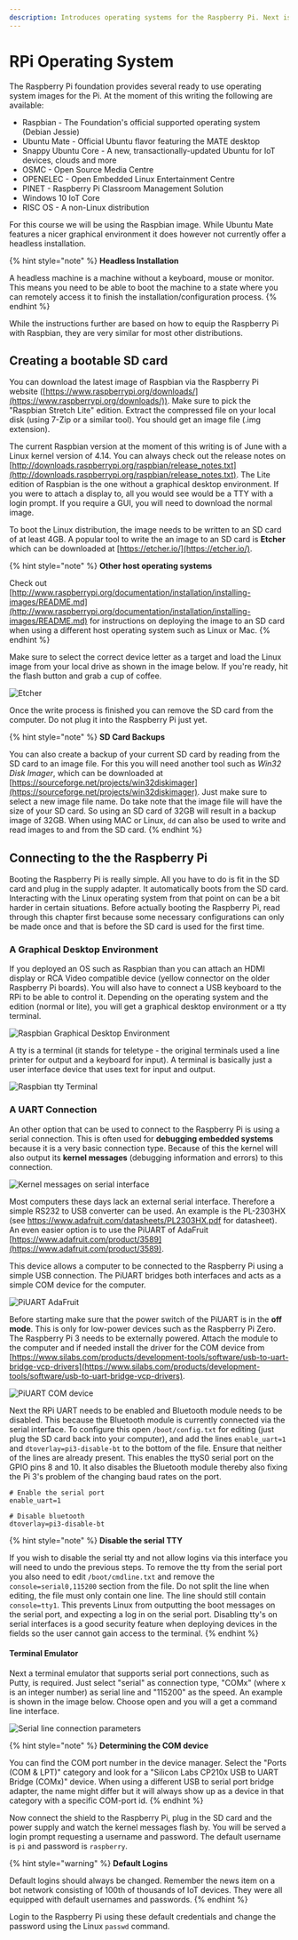 ```yaml
---
description: Introduces operating systems for the Raspberry Pi. Next is shown how to setup a headless RPi with a Raspbian image.
---
```


# RPi Operating System

The Raspberry Pi foundation provides several ready to use operating system images for the Pi. At the moment of this writing the following are available:

* Raspbian - The Foundation's official supported operating system (Debian Jessie)
* Ubuntu Mate - Official Ubuntu flavor featuring the MATE desktop
* Snappy Ubuntu Core - A new, transactionally-updated Ubuntu for IoT devices, clouds and more
* OSMC - Open Source Media Centre
* OPENELEC - Open Embedded Linux Entertainment Centre
* PINET - Raspberry Pi Classroom Management Solution
* Windows 10 IoT Core
* RISC OS - A non-Linux distribution

For this course we will be using the Raspbian image. While Ubuntu Mate features a nicer graphical environment it does however not currently offer a headless installation.

{% hint style="note" %}
**Headless Installation**

A headless machine is a machine without a keyboard, mouse or monitor. This means you need to be able to boot the machine to a state where you can remotely access it to finish the installation/configuration process.
{% endhint %}

While the instructions further are based on how to equip the Raspberry Pi with Raspbian, they are very similar for most other distributions.

## Creating a bootable SD card

You can download the latest image of Raspbian via the Raspberry Pi website ([https://www.raspberrypi.org/downloads/](https://www.raspberrypi.org/downloads/)). Make sure to pick the "Raspbian Stretch Lite" edition. Extract the compressed file on your local disk (using 7-Zip or a similar tool). You should get an image file (.img extension).

The current Raspbian version at the moment of this writing is of June with a Linux kernel version of 4.14. You can always check out the release notes on [http://downloads.raspberrypi.org/raspbian/release_notes.txt](http://downloads.raspberrypi.org/raspbian/release_notes.txt). The Lite edition of Raspbian is the one without a graphical desktop environment. If you were to attach a display to, all you would see would be a TTY with a login prompt. If you require a GUI, you will need to download the normal image.

To boot the Linux distribution, the image needs to be written to an SD card of at least 4GB. A popular tool to write the an image to an SD card is **Etcher** which can be downloaded at [https://etcher.io/](https://etcher.io/).

{% hint style="note" %}
**Other host operating systems**

Check out [http://www.raspberrypi.org/documentation/installation/installing-images/README.md](http://www.raspberrypi.org/documentation/installation/installing-images/README.md) for instructions on deploying the image to an SD card when using a different host operating system such as Linux or Mac.
{% endhint %}

Make sure to select the correct device letter as a target and load the Linux image from your local drive as shown in the image below. If you're ready, hit the flash button and grab a cup of coffee.

![Etcher](img/etcher.png)

Once the write process is finished you can remove the SD card from the computer. Do not plug it into the Raspberry Pi just yet.

{% hint style="note" %}
**SD Card Backups**

You can also create a backup of your current SD card by reading from the SD card to an image file. For this you will need another tool such as *Win32 Disk Imager*, which can be downloaded at [https://sourceforge.net/projects/win32diskimager](https://sourceforge.net/projects/win32diskimager). Just make sure to select a new image file name. Do take note that the image file will have the size of your SD card. So using an SD card of 32GB will result in a backup image of 32GB. When using MAC or Linux, `dd` can also be used to write and read images to and from the SD card.
{% endhint %}

## Connecting to the the Raspberry Pi

Booting the Raspberry Pi is really simple. All you have to do is fit in the SD card and plug in the supply adapter. It automatically boots from the SD card. Interacting with the Linux operating system from that point on can be a bit harder in certain situations. Before actually booting the Raspberry Pi, read through this chapter first because some necessary configurations can only be made once and that is before the SD card is used for the first time.

### A Graphical Desktop Environment

If you deployed an OS such as Raspbian than you can attach an HDMI display or RCA Video compatible device (yellow connector on the older Raspberry Pi boards). You will also have to connect a USB keyboard to the RPi to be able to control it. Depending on the operating system and the edition (normal or lite), you will get a graphical desktop environment or a tty terminal.

![Raspbian Graphical Desktop Environment](img/raspbian_gui.jpg)

A tty is a terminal (it stands for teletype - the original terminals used a line printer for output and a keyboard for input). A terminal is basically just a user interface device that uses text for input and output.

![Raspbian tty Terminal](img/raspbian_tty.png)

### A UART Connection

An other option that can be used to connect to the Raspberry Pi is using a serial connection. This is often used for **debugging embedded systems** because it is a very basic connection type. Because of this the kernel will also output its **kernel messages** (debugging information and errors) to this connection.

![Kernel messages on serial interface](img/kernel_messages_serial_interface.png)

Most computers these days lack an external serial interface. Therefore a simple RS232 to USB converter can be used. An example is the PL-2303HX (see https://www.adafruit.com/datasheets/PL2303HX.pdf for datasheet). An even easier option is to use the PiUART of AdaFruit [https://www.adafruit.com/product/3589](https://www.adafruit.com/product/3589).

This device allows a computer to be connected to the Raspberry Pi using a simple USB connection. The PiUART bridges both interfaces and acts as a simple COM device for the computer.

![PiUART AdaFruit](img/piuart_adafruit.jpg)

Before starting make sure that the power switch of the PiUART is in the **off mode**. This is only for low-power devices such as the Raspberry Pi Zero. The Raspberry Pi 3 needs to be externally powered. Attach the module to the computer and if needed install the driver for the COM device from [https://www.silabs.com/products/development-tools/software/usb-to-uart-bridge-vcp-drivers](https://www.silabs.com/products/development-tools/software/usb-to-uart-bridge-vcp-drivers).

![PiUART COM device](img/com_device.png)

Next the RPi UART needs to be enabled and Bluetooth module needs to be disabled. This because the Bluetooth module is currently connected via the serial interface. To configure this open `/boot/config.txt` for editing (just plug the SD card back into your computer), and add the lines `enable_uart=1` and `dtoverlay=pi3-disable-bt` to the bottom of the file. Ensure that neither of the lines are already present. This enables the ttyS0 serial port on the GPIO pins 8 and 10. It also disables the Bluetooth module thereby also fixing the Pi 3's problem of the changing baud rates on the port.

```text
# Enable the serial port
enable_uart=1

# Disable bluetooth
dtoverlay=pi3-disable-bt
```

{% hint style="note" %}
**Disable the serial TTY**

If you wish to disable the serial tty and not allow logins via this interface you will need to undo the previous steps. To remove the tty from the serial port you also need to edit `/boot/cmdline.txt` and remove the `console=serial0,115200` section from the file. Do not split the line when editing, the file must only contain one line. The line should still contain `console=tty1`. This prevents Linux from outputting the boot messages on the serial port, and expecting a log in on the serial port. Disabling tty's on serial interfaces is a good security feature when deploying devices in the fields so the user cannot gain access to the terminal.
{% endhint %}

#### Terminal Emulator

Next a terminal emulator that supports serial port connections, such as Putty, is required. Just select "serial" as connection type, "COMx" (where x is an integer number) as serial line and "115200" as the speed. An example is shown in the image below. Choose open and you will a get a command line interface.

![Serial line connection parameters](img/serial_to_usb_parameters.png)

{% hint style="note" %}
**Determining the COM device**

You can find the COM port number in the device manager. Select the "Ports (COM & LPT)" category and look for a "Silicon Labs CP210x USB to UART Bridge (COMx)" device. When using a different USB to serial port bridge adapter, the name might differ but it will always show up as a device in that category with a specific COM-port id.
{% endhint %}

Now connect the shield to the Raspberry Pi, plug in the SD card and the power supply and watch the kernel messages flash by. You will be served a login prompt requesting a username and password. The default username is `pi` and password is `raspberry`.

{% hint style="warning" %}
**Default Logins**

Default logins should always be changed. Remember the news item on a bot network consisting of 100th of thousands of IoT devices. They were all equipped with default usernames and passwords.
{% endhint %}

Login to the Raspberry Pi using these default credentials and change the password using the Linux `passwd` command.